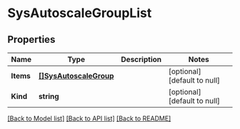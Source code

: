 # SysAutoscaleGroupList

## Properties
Name | Type | Description | Notes
------------ | ------------- | ------------- | -------------
**Items** | [**[]SysAutoscaleGroup**](sys_autoscaleGroup.md) |  | [optional] [default to null]
**Kind** | **string** |  | [optional] [default to null]

[[Back to Model list]](../README.md#documentation-for-models) [[Back to API list]](../README.md#documentation-for-api-endpoints) [[Back to README]](../README.md)


